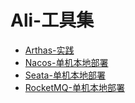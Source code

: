 # Ali-工具集
- [Arthas-实践](Arthas-实践.md)
- [Nacos-单机本地部署](Nacos-单机本地部署.md)
- [Seata-单机本地部署](Seata-单机本地部署.md)
- [RocketMQ-单机本地部署](RocketMQ-单机本地部署.md)